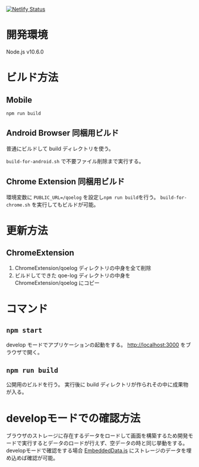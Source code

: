 [![Netlify Status](https://api.netlify.com/api/v1/badges/381b781f-df6b-451a-829e-d15634b9b72f/deploy-status)](https://app.netlify.com/sites/videomark-log-view/deploys)

# 開発環境
Node.js v10.6.0

# ビルド方法

## Mobile
`npm run build`

## Android Browser 同梱用ビルド

普通にビルドして build ディレクトリを使う。

`build-for-android.sh` で不要ファイル削除まで実行する。

## Chrome Extension 同梱用ビルド

環境変数に `PUBLIC_URL=/qoelog` を設定し`npm run build`を行う。
`build-for-chrome.sh` を実行してもビルドが可能。

# 更新方法

## ChromeExtension
1. ChromeExtension/qoelog ディレクトリの中身を全て削除
2. ビルドしてできた qoe-log ディレクトリの中身を ChromeExtension/qoelog にコピー

# コマンド
## `npm start`
develop モードでアプリケーションの起動をする。
[http://localhost:3000](http://localhost:3000) をブラウザで開く。

## `npm run build`
公開用のビルドを行う。
実行後に build ディレクトリが作られその中に成果物が入る。

# developモードでの確認方法
ブラウザのストレージに存在するデータをロードして画面を構築するため開発モードで実行するとデータのロードが行えず、空データの時と同じ挙動をする。
developモードで確認をする場合 [EmbeddedData.js](https://github.com/videomark/videomark-log-view/blob/master/src/js/utils/ChromeExtensionWrapper/EmbeddedData.js) にストレージのデータを埋め込めば確認が可能。
